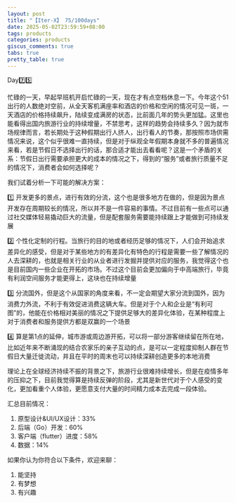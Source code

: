 ```yaml
---
layout: post
title: "【Iter-X】 75/100days"
date: 2025-05-02T23:59:59+08:00
tags: products
categories: products
giscus_comments: true
tabs: true
pretty_table: true
---
```


Day7️⃣5️⃣

忙碌的一天，早起早班机开启忙碌的一天，现在才有点空档休息一下。今年这个51出行的人数绝对空前，从全天客机满座率和酒店的价格和空闲的情况可见一斑，一天酒店的价格持续飙升，陆续变成满房的状态，比前面几年的势头更加猛。这里也能看得出国内旅游行业的持续增量，不禁思考，这样的趋势会持续多久？因为就市场规律而言，若长期处于这种假期出行人挤人，出行看人的节奏，那按照市场供需情况来说，这个似乎很难一直持续，但是对于纵观全年假期本身就不多的普遍情况来看，若是节假日不选择出行的话，那合适才能出去看看呢？这是一个矛盾的关系：节假日出行需要承担更大的成本的情况之下，得到的“服务”或者旅行质量不足的情况下，消费者会如何选择呢？

我们试着分析一下可能的解决方案：

1️⃣ 开发更多的景点，进行有效的分流，这个也是很多地方在做的，但是因为景点开发存在周期较长的情况，所以并不是一件容易的事情。不过目前有一些点可以通过社交媒体轻易撬动巨大的流量，但是配套服务需要能持续跟上才能做到可持续发展

2️⃣ 个性化定制的行程。当旅行的目的地或者经历足够的情况下，人们会开始追求差异化的感受，但是对于某些地方的有差异化有特色的行程是需要一些了解情况的人去深耕的，也就是相关行业的从业者进行发掘并提供对应的服务，我觉得这个也是目前国内一些企业在开拓的市场。不过这个目前会更加偏向于中高端旅行，毕竟有利润空间服务才能更得上，这块也在持续增量

3️⃣ 分流国外，但是这个从国家的角度来看，不一定会期望大家分流到国外，因为消费力外流，不利于有效促进消费这辆大车。但是对于个人和企业是“有利可图”的，他能在价格相对美丽的情况之下提供足够大的差异化体验，在某种程度上对于消费者和服务提供方都是双赢的一个场景

4️⃣ 算是第1点的延伸，城市游或周边游开拓，可以将一部分游客继续留在所在地，比如近年来不断涌现的结合农家乐的亲子互动的点，是可以一定程度抑制人群在节假日大量迁徙流动，并且在平时的周末也可以持续深耕创造更多的本地消费

理论上在全球经济持续不振的背景之下，旅游行业很难持续增长，但是在疫情多年的压抑之下，目前我觉得算是持续反弹的阶段，尤其是新世代对于个人感受的变化，更加看重个人体验，更愿意支付大量的时间精力成本去完成一段体验。

汇总目前情况：

1. 原型设计&UI/UX设计：33%
2. 后端（Go）开发：60%
3. 客户端（flutter）进度：58%
4. 数据：14%

如果你认为你符合以下条件，欢迎来聊：

1. 能坚持
2. 有梦想
3. 有兴趣
